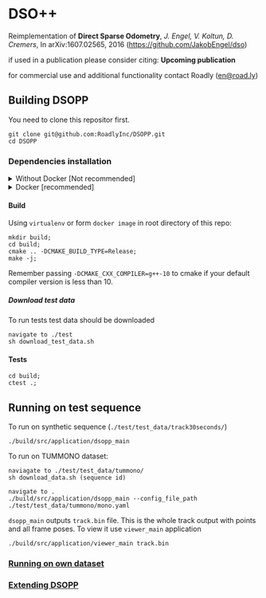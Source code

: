 # DSO++

Reimplementation of **Direct Sparse Odometry**, *J. Engel, V. Koltun, D. Cremers*, In arXiv:1607.02565, 2016 (https://github.com/JakobEngel/dso) 

if used in a publication please consider citing: **Upcoming publication**

for commercial use and additional functionality contact Roadly (en@road.ly)

## Building DSOPP

You need to clone this repositor first.

```
git clone git@github.com:RoadlyInc/DSOPP.git
cd DSOPP
```

### Dependencies installation

<details>
<summary>Without Docker [Not recommended]</summary>

Note that this is not a recommended way to build this code.
Even if you want to extend it and take part in a development process, many modern IDEs give you an opportunity to [develp inside a docker contatiner](https://code.visualstudio.com/docs/remote/containers).
This section is more of an outline of the build process. If you encounter any problems please open an issue.

Be sure that `python3` is installed on your machine.

#### Using python virtual evironment [recommended]

It is recommended to exploit python virtual environments for each external project not to mess up your system's python dependecies.
To install `virtualenv` package:

```
pip3 install virtualenv 
```

To create a virtual environment run the following command

```
python3 -m venv dsopp_venv
```

And to activate:

```
source dsopp_venv/bin/activate
```

Now depending on your shell settings, you might see `(e) dsopp_venv` in your terminal line.

#### Installing python dependencies

From the root of this repository run:

```
pip3 -r requirements.txt
```

#### system dependencies

If you are on ubuntu or debian system:

```
apt install cmake libboost-all-dev graphviz doxygen libgl1-mesa-dev libglew-dev 
apt install git-lfs libprotobuf-dev protobuf-compiler libhdf5-dev libfreetype6-dev
apt install libtbb-dev openexr libavcodec-dev libavformat-dev libswscale-dev 
apt install libavutil-dev clang sed gawk clang-10 zlib1g clang-format-10 ninja-build
apt install wget ffmpeg libeigen3-dev libsuitesparse-dev lcov python2
```

Note: This package names are valid for ubuntu 18.04 and 20.04.

To use `clang-format-10` as `clang-format` add following to your `.bashrc` file:

```
alias clang-format='clang-fromat-10'
```

For installation on other systems, please find the alternative name of each package above in your package manager.

#### g++-10 compiler

You need to install at least `g++-10` compiler. For ubuntu it could be done via:

```
sudo add-apt-repository ppa:ubuntu-toolchain-r/test -y
sudo apt-get update
sudo apt -y install g++-10
```

You would need to pass `-DCMAKE_CXX_COMPILER=g++-10` to cmake

#### Recent cmake version

It is recommended ot use one of recent [cmake versions](https://cmake.org/download/). It could be installed via:

```
wget https://cmake.org/files/v3.17/cmake-3.17.0-Linux-x86_64.tar.gz
tar xvf cmake-3.17.0-Linux-x86_64.tar.gz
cd cmake-3.17.0-Linux-x86_64 
sudo cp -r bin /usr/
sudo cp -r share /usr/
sudo cp -r doc /usr/share/
sudo cp -r man /usr/share/
cd ..
rm -rf cmake*
```

Note that this would overwrite you system's cmake. As an alternative you can us it directly from untared directory.

</details>

<details>
<summary>Docker [recommended]</summary>

Docker is a great way to run a code within specific environment on any machine.
To install docker on ubuntu or debian:

```
sudo apt install docker
```

After installation [docker group should be created and added to user](https://docs.docker.com/engine/install/linux-postinstall/).

```
sudo groupadd docker
sudo usermod -aG docker $USER
```

Log out after running the above commands.
Now `cd` to `docker/ubuntu/` and run the following command to build an image

```
docker image build -t dsopp:main --build-arg USER_ID=$(id−u) −−build−arg GROUP_ID=$(id -g) .
```

To connect to `dsopp:main` image and use gui docker should be added to xhost

```
xhost local:docker
```

And following command to open shell inside `dsopp:main` image in the current directory:

```
docker run --rm -it -v /tmp/.X11-unix:/tmp/.X11-unix -e HOME=$HOME −e DISPLAY=$DISPLAY -w $(pwd) −v HOME:$HOME --device=/dev/dri:/dev/dri -it dsopp:main bash
```

</details>

#### Build

Using `virtualenv` or form `docker image` in root directory of this repo:

```
mkdir build;
cd build;
cmake .. -DCMAKE_BUILD_TYPE=Release;
make -j;
```

Remember passing `-DCMAKE_CXX_COMPILER=g++-10` to cmake if your default compiler version is less than 10.

##### Download test data
To run tests test data should be downloaded


```
navigate to ./test
sh download_test_data.sh
```

#### Tests

```
cd build;
ctest .;
```

## Running on test sequence

To run on synthetic sequence (`./test/test_data/track30seconds/`)

```
./build/src/application/dsopp_main
```

To run on TUMMONO dataset:

```
naviagate to ./test/test_data/tummono/
sh download_data.sh (sequence id)

navigate to .
./build/src/application/dsopp_main --config_file_path ./test/test_data/tummono/mono.yaml
```

`dsopp_main` outputs `track.bin` file. This is the whole track output with points and all frame poses.
To view it use `viewer_main` application

```
./build/src/application/viewer_main track.bin
```

### [Running on own dataset](docs/running_on_own_dataset.md)

### [Extending DSOPP](docs/extending_dsopp.md)

<!---
### Python library only build

the library would be built in `build/pydsopp`

```
git clone --depth 1 https://github.com/RoadAR/DSOPP
mkdir build && cd build
cmake ../ -DBUILD_DOC=ON -DCHECK_FORMAT=ON
make pydsopp_lib
```

## Python library utils:
from `build` directory:

* `track2json` -- export `track.bin` to json

```
python3 -m pydsopp.utils.track2json --track input_track.bin --output output_track.json
```

* `extract_images` -- extract images from `track.bin`

```
python3 -m pydsopp.utils.extract_images --track input_track.bin --images output_image_folder
```

* `point_cloud_exporter` -- export point cloud in `xyz` or `las` format, in addition poses could be exported via `poses_file` path

Poses are exported in `frame_id t_x t_y t_z q_x q_y q_z q_w` format. Each pose is from camera to `ecef` world.
```
python3 -m pydsopp.utils.point_cloud_exporter --track track.bin --output output.xyz --coord_system ecef --color_scheme image_colors --file_format xyz --poses_file poses.txt
```
-->
